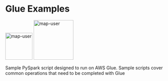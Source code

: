# Glue Examples

<img width="85" alt="map-user" src="https://img.shields.io/badge/views-1534-green"> <img width="125" alt="map-user" src="https://img.shields.io/badge/unique visits-302-green">

Sample PySpark script designed to run on AWS Glue. Sample scripts cover common operations that need to be completed with Glue
